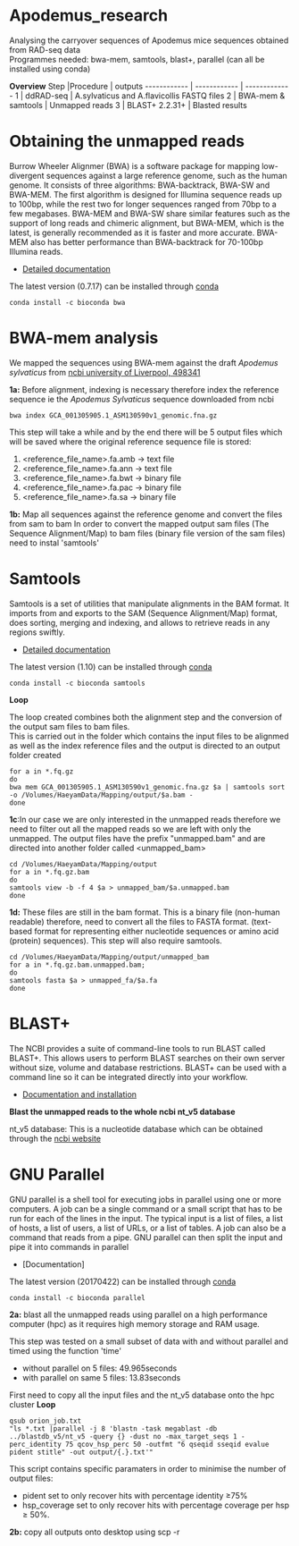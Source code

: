 # Apodemus_research
Analysing the carryover sequences of Apodemus mice sequences obtained from RAD-seq data                                         
Programmes needed: bwa-mem, samtools, blast+, parallel (can all be installed using conda)

**Overview**
Step |Procedure | outputs
------------ | ------------ | -------------
1 | ddRAD-seq | A.sylvaticus and A.flavicollis FASTQ files
2 | BWA-mem & samtools | Unmapped reads 
3 | BLAST+ 2.2.31+  | Blasted results


# Obtaining the unmapped reads 

Burrow Wheeler Alignmer (BWA) is a software package for mapping low-divergent sequences against a large reference genome, such as the human genome. It consists of three algorithms: BWA-backtrack, BWA-SW and BWA-MEM. The first algorithm is designed for Illumina sequence reads up to 100bp, while the rest two for longer sequences ranged from 70bp to a few megabases. BWA-MEM and BWA-SW share similar features such as the support of long reads and chimeric alignment, but BWA-MEM, which is the latest, is generally recommended as it is faster and more accurate. BWA-MEM also has better performance than BWA-backtrack for 70-100bp Illumina reads.

- [Detailed documentation](http://bio-bwa.sourceforge.net/bwa.shtml)

The latest version (0.7.17) can be installed through [conda](https://anaconda.org/bioconda/bwa)
```
conda install -c bioconda bwa 
```

# BWA-mem analysis 

We mapped the sequences using BWA-mem against the draft *Apodemus sylvaticus* from [ncbi university of Liverpool, 498341](https://www.ncbi.nlm.nih.gov/assembly/GCA_001305905.1/)
                                                                                            
**1a:** Before alignment, indexing is necessary therefore index the reference sequence ie the *Apodemus Sylvaticus* sequence downloaded from ncbi
```
bwa index GCA_001305905.1_ASM130590v1_genomic.fna.gz
```
This step will take a while and by the end there will be 5 output files which will be saved where the original reference sequence file is stored: 
1. <reference_file_name>.fa.amb -> text file
2. <reference_file_name>.fa.ann -> text file
3. <reference_file_name>.fa.bwt -> binary file
4. <reference_file_name>.fa.pac -> binary file
5. <reference_file_name>.fa.sa -> binary file

**1b:** Map all sequences against the reference genome and convert the files from sam to bam
In order to convert the mapped output sam files (The Sequence Alignment/Map) to bam files (binary file version of the sam files) need to instal 'samtools'

# Samtools 

Samtools is a set of utilities that manipulate alignments in the BAM format. It imports from and exports to the SAM (Sequence Alignment/Map) format, does sorting, merging and indexing, and allows to retrieve reads in any regions swiftly.

- [Detailed documentation](http://www.htslib.org/doc/samtools.html)

The latest version (1.10) can be installed through [conda](https://anaconda.org/bioconda/samtools)
```
conda install -c bioconda samtools
```

**Loop**

The loop created combines both the alignment step and the conversion of the output sam files to bam files.   
This is carried out in the folder which contains the input files to be alignmed as well as the index reference files and the output is directed to an output folder created
```
for a in *.fq.gz
do
bwa mem GCA_001305905.1_ASM130590v1_genomic.fna.gz $a | samtools sort -o /Volumes/HaeyamData/Mapping/output/$a.bam -
done
```

**1c**:In our case we are only interested in the unmapped reads therefore we need to filter out all the mapped reads so we are left with only the unmapped. 
The output files have the prefix "unmapped.bam" and are directed into another folder called <unmapped_bam> 
```
cd /Volumes/HaeyamData/Mapping/output
for a in *.fq.gz.bam
do 
samtools view -b -f 4 $a > unmapped_bam/$a.unmapped.bam
done
```
**1d:** These files are still in the bam format. This is a binary file (non-human readable) therefore, need to convert all the files to FASTA format. (text-based format for representing either nucleotide sequences or amino acid (protein) sequences). This step will also require samtools. 
```
cd /Volumes/HaeyamData/Mapping/output/unmapped_bam
for a in *.fq.gz.bam.unmapped.bam;
do
samtools fasta $a > unmapped_fa/$a.fa
done
```
# BLAST+

The NCBI provides a suite of command-line tools to run BLAST called BLAST+. This allows users to perform BLAST searches on their own server without size, volume and database restrictions. BLAST+ can be used with a command line so it can be integrated directly into your workflow.

- [Documentation and installation](https://blast.ncbi.nlm.nih.gov/Blast.cgi?PAGE_TYPE=BlastDocs&DOC_TYPE=Download)

**Blast the unmapped reads to the whole ncbi nt_v5 database**   

nt_v5 database: This is a nucleotide database which can be obtained through the [ncbi website](https://www.ncbi.nlm.nih.gov/books/NBK537770/)

# GNU Parallel 

GNU parallel is a shell tool for executing jobs in parallel using one or more computers. A job can be a single command or a small script that has to be run for each of the lines in the input. The typical input is a list of files, a list of hosts, a list of users, a list of URLs, or a list of tables. A job can also be a command that reads from a pipe. GNU parallel can then split the input and pipe it into commands in parallel

- [Documentation]

The latest version (20170422) can be installed through [conda](https://anaconda.org/bioconda/parallel)
```
conda install -c bioconda parallel 
```

**2a:** blast all the unmapped reads using parallel on a high performance computer (hpc) as it requires high memory storage and RAM usage. 

This step was tested on a small subset of data with and without parallel and timed using the function 'time'
- without parallel on 5 files: 49.965seconds
- with parallel on same 5 files: 13.83seconds 

First need to copy all the input files and the nt_v5 database onto the hpc cluster
**Loop**

```
qsub orion_job.txt 
"ls *.txt |parallel -j 8 'blastn -task megablast -db ../blastdb_v5/nt_v5 -query {} -dust no -max_target_seqs 1 -perc_identity 75 qcov_hsp_perc 50 -outfmt "6 qseqid sseqid evalue pident stitle" -out output/{.}.txt'"
```
This script contains specific paramaters in order to minimise the number of output files: 
- pident set to only recover hits with percentage identity ≥75% 
- hsp_coverage set to only recover hits with percentage coverage per hsp ≥ 50%. 

**2b:** copy all outputs onto desktop using scp -r


